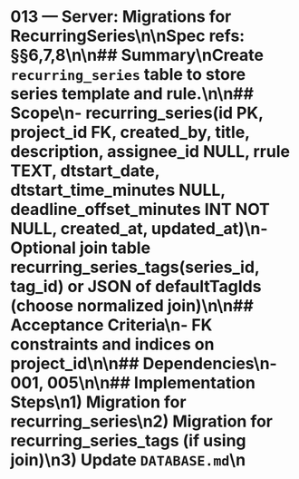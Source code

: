 # 013 — Server: Migrations for RecurringSeries\n\nSpec refs: §§6,7,8\n\n## Summary\nCreate `recurring_series` table to store series template and rule.\n\n## Scope\n- recurring_series(id PK, project_id FK, created_by, title, description, assignee_id NULL, rrule TEXT, dtstart_date, dtstart_time_minutes NULL, deadline_offset_minutes INT NOT NULL, created_at, updated_at)\n- Optional join table recurring_series_tags(series_id, tag_id) or JSON of defaultTagIds (choose normalized join)\n\n## Acceptance Criteria\n- FK constraints and indices on project_id\n\n## Dependencies\n- 001, 005\n\n## Implementation Steps\n1) Migration for recurring_series\n2) Migration for recurring_series_tags (if using join)\n3) Update `DATABASE.md`\n